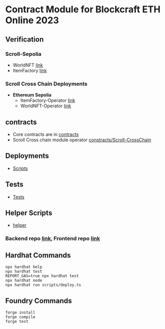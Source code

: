 # Contract Module for Blockcraft ETH Online 2023

## Verification
### Scroll-Sepolia
- WorldNFT [link](https://sepolia.scrollscan.dev/address/0x304Ad60027Bc6A8128E4AE1dE862E86B6cc37154#code)
- ItemFactory [link](https://sepolia.scrollscan.dev/address/0x0C769dd6d69DabD6a4151B579A42E49A54074d62#code)
### Scroll Cross Chain Deployments
- **Ethereum Sepolia**
    - ItemFactory-Operator [link]()
    - WorldNFT-Operator [link]()

## contracts 
 - Core contracts are in [contracts](contracts)
 - Scroll Cross chain module operator [constracts/Scroll-CrossChain](constracts/Scroll-CrossChain)

## Deployments
- [Scripts](scripts)

## Tests
- [Tests](test)

## Helper Scripts
- [helper](helper)

### Backend repo [link](https://github.com/startup-dreamer/backend), Frontend repo [link](https://github.com/startup-dreamer/Blockcraft-Frontend)

## Hardhat Commands
```shell
npx hardhat help
npx hardhat test
REPORT_GAS=true npx hardhat test
npx hardhat node
npx hardhat run scripts/deploy.ts
```

## Foundry Commands
```shell
forge install
forge compile
forge test
```